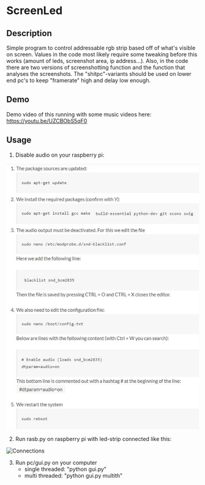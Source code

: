 # ScreenLed

## Description
Simple program to control addressable rgb strip based off of what's visible on screen. Values in the code most likely require some tweaking before this works (amount of leds, screenshot area, ip address...). Also, in the code there are two versions of screenshotting function and the function that analyses the screenshots. The "shitpc"-variants should be used on lower end pc's to keep "framerate" high and delay low enough.

## Demo
Demo video of this running with some music videos here: https://youtu.be/UZCBObS5qF0

## Usage
1. Disable audio on your raspberry pi:

![Disable audio](enableraspberryaudio.JPG)

2. Run rasb.py on raspberry pi with led-strip connected like this:

![Connections](https://tutorials-raspberrypi.de/wp-content/uploads/Raspberry-Pi-WS2812-Steckplatine-600x361.png)

3. Run pc/gui.py on your computer
    - single threaded: "python gui.py"
    - multi threaded: "python gui.py multith"
